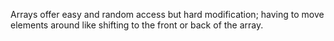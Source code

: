 Arrays offer easy and random access but hard modification; having to move elements around like shifting to the front or back of the array.
